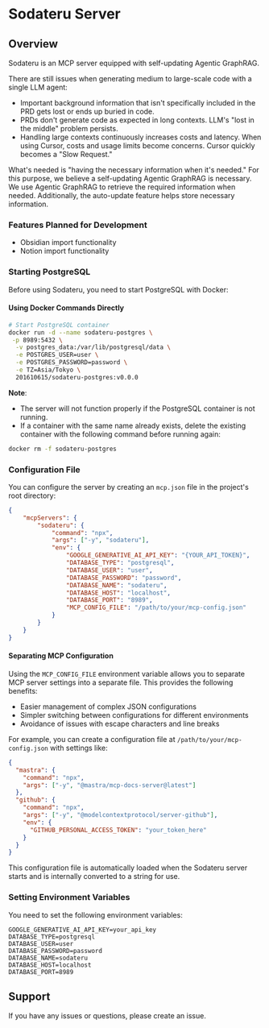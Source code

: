 # Sodateru Server

## Overview
Sodateru is an MCP server equipped with self-updating Agentic GraphRAG.

There are still issues when generating medium to large-scale code with a single LLM agent:
- Important background information that isn't specifically included in the PRD gets lost or ends up buried in code.
- PRDs don't generate code as expected in long contexts. LLM's "lost in the middle" problem persists.
- Handling large contexts continuously increases costs and latency. When using Cursor, costs and usage limits become concerns.
Cursor quickly becomes a "Slow Request."

What's needed is "having the necessary information when it's needed."
For this purpose, we believe a self-updating Agentic GraphRAG is necessary.
We use Agentic GraphRAG to retrieve the required information when needed.
Additionally, the auto-update feature helps store necessary information.

### Features Planned for Development

- Obsidian import functionality
- Notion import functionality

### Starting PostgreSQL
Before using Sodateru, you need to start PostgreSQL with Docker:

#### Using Docker Commands Directly
```bash
# Start PostgreSQL container
docker run -d --name sodateru-postgres \
 -p 8989:5432 \
  -v postgres_data:/var/lib/postgresql/data \
  -e POSTGRES_USER=user \
  -e POSTGRES_PASSWORD=password \
  -e TZ=Asia/Tokyo \
  201610615/sodateru-postgres:v0.0.0
```

**Note**: 
- The server will not function properly if the PostgreSQL container is not running.
- If a container with the same name already exists, delete the existing container with the following command before running again:
```bash
docker rm -f sodateru-postgres
```

### Configuration File
You can configure the server by creating an `mcp.json` file in the project's root directory:

```json
{
	"mcpServers": {
		"sodateru": {
			"command": "npx",
			"args": ["-y", "sodateru"],
			"env": {
				"GOOGLE_GENERATIVE_AI_API_KEY": "{YOUR_API_TOKEN}",
				"DATABASE_TYPE": "postgresql",
				"DATABASE_USER": "user",
				"DATABASE_PASSWORD": "password",
				"DATABASE_NAME": "sodateru",
				"DATABASE_HOST": "localhost",
				"DATABASE_PORT": "8989",
                "MCP_CONFIG_FILE": "/path/to/your/mcp-config.json"
			}
		}
	}
}
```

#### Separating MCP Configuration

Using the `MCP_CONFIG_FILE` environment variable allows you to separate MCP server settings into a separate file. This provides the following benefits:

- Easier management of complex JSON configurations
- Simpler switching between configurations for different environments
- Avoidance of issues with escape characters and line breaks

For example, you can create a configuration file at `/path/to/your/mcp-config.json` with settings like:

```json
{
  "mastra": {
    "command": "npx",
    "args": ["-y", "@mastra/mcp-docs-server@latest"]
  },
  "github": {
    "command": "npx",
    "args": ["-y", "@modelcontextprotocol/server-github"],
    "env": {
      "GITHUB_PERSONAL_ACCESS_TOKEN": "your_token_here"
    }
  }
}
```

This configuration file is automatically loaded when the Sodateru server starts and is internally converted to a string for use.


### Setting Environment Variables
You need to set the following environment variables:

```
GOOGLE_GENERATIVE_AI_API_KEY=your_api_key
DATABASE_TYPE=postgresql
DATABASE_USER=user
DATABASE_PASSWORD=password
DATABASE_NAME=sodateru
DATABASE_HOST=localhost
DATABASE_PORT=8989
```

## Support
If you have any issues or questions, please create an issue.


